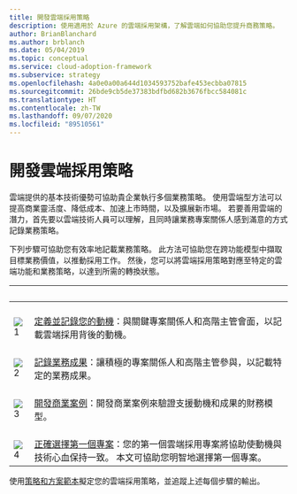 ```yaml
---
title: 開發雲端採用策略
description: 使用適用於 Azure 的雲端採用架構，了解雲端如何協助您提升商務策略。
author: BrianBlanchard
ms.author: brblanch
ms.date: 05/04/2019
ms.topic: conceptual
ms.service: cloud-adoption-framework
ms.subservice: strategy
ms.openlocfilehash: 4a0e0a00a644d1034593752bafe453ecbba07815
ms.sourcegitcommit: 26bde9cb5de37383bdfbd682b3676fbcc584081c
ms.translationtype: HT
ms.contentlocale: zh-TW
ms.lasthandoff: 09/07/2020
ms.locfileid: "89510561"
---
```

# <a name="develop-a-cloud-adoption-strategy"></a>開發雲端採用策略

雲端提供的基本技術優勢可協助貴企業執行多個業務策略。 使用雲端型方法可以提高商業靈活度、降低成本、加速上市時間，以及擴展新市場。 若要善用雲端的潛力，首先要以雲端技術人員可以理解，且同時讓業務專案關係人感到滿意的方式記錄業務策略。

下列步驟可協助您有效率地記載業務策略。 此方法可協助您在跨功能模型中擷取目標業務價值，以推動採用工作。 然後，您可以將雲端採用策略對應至特定的雲端功能和業務策略，以達到所需的轉換狀態。

| <span title="圖示">&nbsp;</span> | <span title="描述">&nbsp;</span> |
|--|--|
| <br> ![1](../_images/icons/1.png) | <br> [定義並記錄您的動機](./motivations.md)：與關鍵專案關係人和高階主管會面，以記載雲端採用背後的動機。 |
| <br> ![2](../_images/icons/2.png) | <br> [記錄業務成果](./business-outcomes/index.md)：讓積極的專案關係人和高階主管參與，以記載特定的業務成果。 |
| <br> ![3](../_images/icons/3.png) | <br> [開發商業案例](./cloud-migration-business-case.md)：開發商業案例來驗證支援動機和成果的財務模型。 |
| <br> ![4](../_images/icons/4.png) | <br> [正確選擇第一個專案](./first-adoption-project.md)：您的第一個雲端採用專案將協助使動機與技術心血保持一致。 本文可協助您明智地選擇第一個專案。 |

使用[策略和方案範本](https://raw.githubusercontent.com/microsoft/CloudAdoptionFramework/master/plan/cloud-adoption-framework-strategy-and-plan-template.docx)擬定您的雲端採用策略，並追蹤上述每個步驟的輸出。
